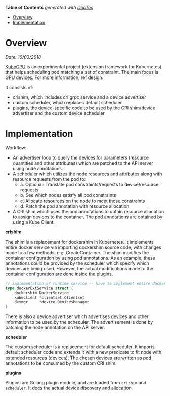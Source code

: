 <!-- START doctoc generated TOC please keep comment here to allow auto update -->
<!-- DON'T EDIT THIS SECTION, INSTEAD RE-RUN doctoc TO UPDATE -->
**Table of Contents**  *generated with [DocToc](https://github.com/thlorenz/doctoc)*

- [Overview](#overview)
- [Implementation](#implementation)

<!-- END doctoc generated TOC please keep comment here to allow auto update -->

# Overview

*Date: 10/03/2018*

[KubeGPU](https://github.com/Microsoft/KubeGPU) is an experimental project (extension framework for
Kubernetes) that helps scheduling pod matching a set of constraint. The main focus is GPU devices.
For more information, ref [design](https://github.com/Microsoft/KubeGPU/blob/b7ed848485482342410d3b584b8b37cdb9859182/docs/kubegpu.md).

It consists of:
- crishim, which includes cri grpc service and a device advertiser
- custom scheduler, which replaces default scheduler
- plugins, the device-specific code to be used by the CRI shim/device advertiser and the custom device scheduler

# Implementation

Workflow:
- An advertiser loop to query the devices for parameters (resource quantities and other attributes)
  which are patched to the API server using node annotations.
- A scheduler which utilizes the node resources and attributes along with resource requests from the
  pod to:
  - a. Optional: Translate pod constraints/requests to device/resource requests
  - b. See which nodes satisfy all pod constraints
  - c. Allocate resources on the node to meet those constraints
  - d. Patch the pod annotation with resource allocation
- A CRI shim which uses the pod annotations to obtain resource allocation to assign devices to the
  container. The pod annotations are obtained by using a Kube Client.

**crishim**

The shim is a replacement for dockershim in Kubernetes. It implements entire docker service via
importing dockershim source code, with changes made to a few methods, e.g. CreateContainer. The shim
modifies the container configuration by using pod annotations. As an example, these annotations could
be provided by the scheduler which specify which devices are being used. However, the actual
modifications made to the container configuration are done inside the plugins.

```go
// implementation of runtime service -- have to implement entire docker service
type dockerExtService struct {
	dockershim.DockerService
	kubeclient *clientset.Clientset
	devmgr     *device.DevicesManager
}
```

There is also a device advertiser which advertises devices and other information to be used by the
scheduler. The advertisement is done by patching the node annotation on the API server.

**scheduler**

The custom scheduler is a replacement for default scheduler. It imports default scheduler code and
extends it with a new predicate to fit node with extended resources (devices). The chosen devices
are written as pod annotations to be consumed by the custom CRI shim.

**plugins**

Plugins are Golang plugin module, and are loaded from `crishim` and `scheduler`. It does the actual
device discovery and allocation.
